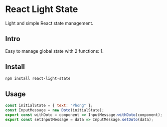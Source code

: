 # React Light State
Light and simple React state management.

## Intro
Easy to manage global state with 2 functions:
  1. 

## Install
```sh
npm install react-light-state
```

## Usage
```js
const initialState = { text: "Phong" };
const InputMessage = new Doto(initialState);
export const withDoto = component => InputMessage.withDoto(component);
export const setInputMessage = data => InputMessage.setDoto(data);
```

